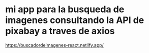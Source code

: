 # mi app  para la busqueda de imagenes consultando la API de pixabay a traves de axios

https://buscadordeimagenes-react.netlify.app/
